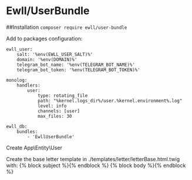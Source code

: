 # Ewll/UserBundle

##Installation
```composer require ewll/user-bundle```

Add to packages configuration:
```
ewll_user:
    salt: '%env(EWLL_USER_SALT)%'
    domain: '%env(DOMAIN)%'
    telegram_bot_name: '%env(TELEGRAM_BOT_NAME)%'
    telegram_bot_token: '%env(TELEGRAM_BOT_TOKEN)%'
```
```
monolog:
    handlers:
        user:
            type: rotating_file
            path: "%kernel.logs_dir%/user.%kernel.environment%.log"
            level: info
            channels: [user]
            max_files: 30
```
```
ewll_db:
    bundles:
        - 'EwllUserBundle'
```

Create App\Entity\User

Create the base letter template in ./templates/letter/letterBase.html.twig with:
{% block subject %}{% endblock %}
{% block body %}{% endblock %}
